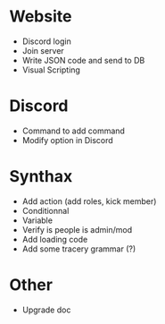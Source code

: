 # Website
- Discord login
- Join server
- Write JSON code and send to DB
- Visual Scripting

# Discord
- Command to add command
- Modify option in Discord

# Synthax
- Add action (add roles, kick member)
- Conditionnal
- Variable
- Verify is people is admin/mod
- Add loading code
- Add some tracery grammar (?)

# Other
- Upgrade doc
